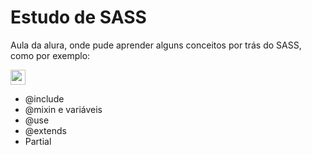 <h1>Estudo de SASS</h1>
<p>Aula da alura, onde pude aprender alguns conceitos por trás do SASS, como por exemplo:</p>
<img width="24" height="24" src="https://img.icons8.com/external-tal-revivo-color-tal-revivo/24/external-sass-a-style-sheet-professional-grade-css-extension-language-logo-color-tal-revivo.png" alt="external-sass-a-style-sheet-professional-grade-css-extension-language-logo-color-tal-revivo"/>
<ul>
  <li>@include</li>
  <li>@mixin e variáveis</li>
  <li>@use</li>
  <li>@extends</li>
  <li>Partial</li>
</ul>
